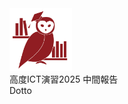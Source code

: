 <div class="flex flex-row gap-8">
  <img src="./images/dotto.png" width="100px" />
  <div class="flex flex-col gap-4">
    <div class="text-xl font-bold color-[#990000]">高度ICT演習2025 中間報告</div>
    <div class="text-6xl font-bold color-[#990000]">Dotto</div>
  </div>
</div>
